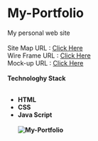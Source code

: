 # My-Portfolio
My personal web site <br><br>
Site Map URL : [Click Here](https://www.gloomaps.com/XiffGPAe7V)<br>
Wire Frame URL : [Click Here](https://wireframe.cc/u4zqj8)<br>
Mock-up URL : [Click Here](https://www.figma.com/proto/Pnzb33ljfZmKNz6cqWhI7D/My-Portfolio?node-id=2%3A2&scaling=min-zoom&page-id=0%3A1&hide-ui=1)<br><br>
<b>Technologhy Stack<b><br></br>
* HTML<br>
* CSS<br>
* Java Script<br></br>
![My-Portfolio](https://user-images.githubusercontent.com/101242665/180603619-b9c10533-63e6-48e9-ab21-ed240ff781c8.png)
